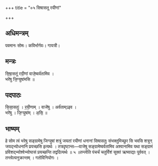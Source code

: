 +++
title = "०५ सिषासतू रयीणां"

+++
## अधिमन्त्रम्
पवमानः सोमः। कविर्भार्गवः। गायत्री।

## मन्त्रः
सि॒षा॒सतू॑ रयी॒णां वाजे॒ष्वर्व॑तामिव ।  
भरे॑षु जि॒ग्युषा॑मसि ॥

## पदपाठः
सि॒सा॒सतुः॑ । र॒यी॒णाम् । वाजे॑षु । अर्व॑ताम्ऽइव ।  
भरे॑षु । जि॒ग्युषा॑म् । अ॒सि॒ ॥

## भाष्यम्
हे सोम त्वं भरेषु सङ्ग्रामेषु जिग्युषां शत्रुं जयतां रयीणां धनानां सिषासतुः संभक्तुमिच्छुर सि भवसि शत्रून् जयद्भ्योधनानि प्रयच्छसि इत्यर्थः । तत्रदृष्टान्तः—वाजेषु सङ्ग्रामेष्वर्वतामिव अश्वानामिव यथा सङ्ग्रामं प्रविशद्भ्योश्वेभ्योघासं प्रयच्छन्ति तद्वदित्यर्थः ॥ ५ ॥तन्त्वेति पंचर्चं चतुर्विंशं सूक्तं ऋष्याद्याः पूर्ववत् । तन्त्वेत्यनुक्रान्तम् । गतोविनियोगः ।